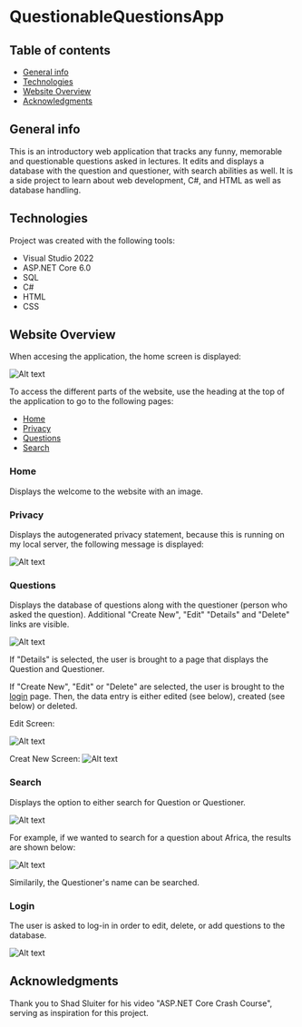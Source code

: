 # QuestionableQuestionsApp
## Table of contents
* [General info](#general-info)
* [Technologies](#technologies)
* [Website Overview](#website-overview)
* [Acknowledgments](#acknowledgments)

## General info
This is an introductory web application that tracks any funny, memorable and questionable questions asked in lectures. It edits and displays a database with the question and questioner, with search abilities as well. It is a side project to learn about web development, C#, and HTML as well as database handling.
	
## Technologies
Project was created with the following tools:
- Visual Studio 2022
- ASP.NET Core 6.0
- SQL
- C#
- HTML
- CSS

## Website Overview
When accesing the application, the home screen is displayed:

<img
src="https://user-images.githubusercontent.com/78566536/220248323-5b4a5e3b-035d-49f0-a262-241be669d5cd.png" 
alt="Alt text"
title="Optional title">

To access the different parts of the website, use the heading at the top of the application to go to the following pages:
* [Home](#home)
* [Privacy](#privacy)
* [Questions](#questions)
* [Search](#search)

### Home
Displays the welcome to the website with an image.

### Privacy
Displays the autogenerated privacy statement, because this is running on my local server, the following message is displayed:

<img
src="https://user-images.githubusercontent.com/78566536/220249875-d4a3f2e6-091b-4bbe-9e91-552b7d707819.png" 
alt="Alt text"
title="Privacy Page">

### Questions
Displays the database of questions along with the questioner (person who asked the question). Additional "Create New", "Edit" "Details" and "Delete" links are visible.

<img
src="https://user-images.githubusercontent.com/78566536/220250176-07587cd8-1f7c-46ff-9b60-b338e97bf766.png" 
alt="Alt text"
title="Questions Page">

If "Details" is selected, the user is brought to a page that displays the Question and Questioner.

If "Create New", "Edit" or "Delete" are selected, the user is brought to the [login](#login) page. Then, the data entry is either edited (see below), created (see below) or deleted.

Edit Screen:

<img
src="https://user-images.githubusercontent.com/78566536/220251541-8b108bf4-897f-400f-906d-ac18d8a0cba7.png" 
alt="Alt text"
title="Edit">

Creat New Screen:
<img
src="https://user-images.githubusercontent.com/78566536/220251541-8b108bf4-897f-400f-906d-ac18d8a0cba7.png" 
alt="Alt text"
title="Create New">

### Search
Displays the option to either search for Question or Questioner.

<img
src="https://user-images.githubusercontent.com/78566536/220251541-8b108bf4-897f-400f-906d-ac18d8a0cba7.png" 
alt="Alt text"
title="Search Page">

For example, if we wanted to search for a question about Africa, the results are shown below:

<img
src="https://user-images.githubusercontent.com/78566536/220251807-5d397977-d0e0-40e3-ae63-a133d549d574.png" 
alt="Alt text"
title="Africa Search">

Similarily, the Questioner's name can be searched.

### Login
The user is asked to log-in in order to edit, delete, or add questions to the database. 

<img
src="https://user-images.githubusercontent.com/78566536/220250848-d621d63a-9545-48d6-8b60-23bfa1dce841.png" 
alt="Alt text"
title="Login Page">



## Acknowledgments
Thank you to Shad Sluiter for his video "ASP.NET Core Crash Course", serving as inspiration for this project.
